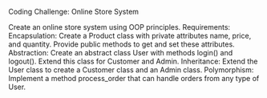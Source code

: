 Coding Challenge: Online Store System

Create an online store system using OOP principles.
Requirements:
Encapsulation:
Create a Product class with private attributes name, price, and quantity. Provide public methods to get and set these attributes.
Abstraction:
Create an abstract class User with methods login() and logout(). Extend this class for Customer and Admin.
Inheritance:
Extend the User class to create a Customer class and an Admin class.
Polymorphism:
Implement a method process_order that can handle orders from any type of User.